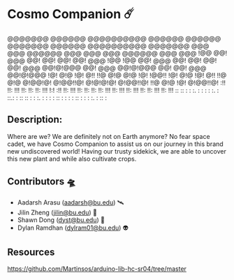 # Cosmo Companion ☄️
  @@@@@@@  @@@@@@  @@@@@@@@@@   @@@@@@   @@@@@@       @@@@@@@  @@@@@@  @@@@@@@@@@  @@@@@@@  @@@  @@@  @@@@@@  @@@  @@@ @@@  @@@@@@  @@@  @@@
 !@@      @@!  @@@ @@! @@! @@! @@!  @@@ !@@          !@@      @@!  @@@ @@! @@! @@! @@!  @@@ @@!@!@@@ @@!  @@@ @@!@!@@@ @@! @@!  @@@ @@!@!@@@
 !@!      @!@  !@! @!! !!@ @!@ @!@  !@!  !@@!!       !@!      @!@  !@! @!! !!@ @!@ @!@@!@!  @!@@!!@! @!@!@!@! @!@@!!@! !!@ @!@  !@! @!@@!!@!
 :!!      !!:  !!! !!:     !!: !!:  !!!     !:!      :!!      !!:  !!! !!:     !!: !!:      !!:  !!! !!:  !!! !!:  !!! !!: !!:  !!! !!:  !!!
  :: :: :  : :. :   :      :    : :. :  ::.: :        :: :: :  : :. :   :      :    :       ::    :   :   : : ::    :  :    : :. :  ::    : 
                                                                                                                                            

## Description:

Where are we? We are definitely not on Earth anymore? No fear space cadet, we have Cosmo Companion to assist us on our journey in this brand new undiscovered world! Having our trusty sidekick, we are able to uncover this new plant and while also cultivate crops.


## Contributors 🛸
- Aadarsh Arasu (aadarsh@bu.edu) 🛰️
- Jilin Zheng (jilin@bu.edu) 🚀
- Shawn Dong (dyst@bu.edu) 🔭
- Dylan Ramdhan (dylram01@bu.edu) 👽


## Resources
https://github.com/Martinsos/arduino-lib-hc-sr04/tree/master